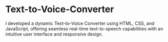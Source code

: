 # Text-to-Voice-Converter
I developed a dynamic Text-to-Voice Converter using HTML, CSS, and JavaScript, offering seamless real-time text-to-speech capabilities with an intuitive user interface and responsive design.
